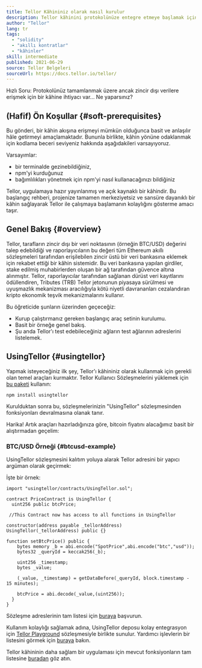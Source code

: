 ```yaml
---
title: Tellor Kâhininiz olarak nasıl kurulur
description: Tellor kâhinini protokolünüze entegre etmeye başlamak için bir rehber
author: "Tellor"
lang: tr
tags:
  - "solidity"
  - "akıllı kontratlar"
  - "kâhinler"
skill: intermediate
published: 2021-06-29
source: Tellor Belgeleri
sourceUrl: https://docs.tellor.io/tellor/
---
```


Hızlı Soru: Protokolünüz tamamlanmak üzere ancak zincir dışı verilere erişmek için bir kâhine ihtiyacı var... Ne yaparsınız?

## (Hafif) Ön Koşullar \{#soft-prerequisites}

Bu gönderi, bir kâhin akışına erişmeyi mümkün olduğunca basit ve anlaşılır hâle getirmeyi amaçlamaktadır. Bununla birlikte, kâhin yönüne odaklanmak için kodlama beceri seviyeniz hakkında aşağıdakileri varsayıyoruz.

Varsayımlar:

- bir terminalde gezinebildiğiniz,
- npm'yi kurduğunuz
- bağımlılıkları yönetmek için npm'yi nasıl kullanacağınızı bildiğiniz

Tellor, uygulamaya hazır yayınlanmış ve açık kaynaklı bir kâhindir. Bu başlangıç rehberi, projenize tamamen merkeziyetsiz ve sansüre dayanıklı bir kâhin sağlayarak Tellor ile çalışmaya başlamanın kolaylığını gösterme amacı taşır.

## Genel Bakış \{#overview}

Tellor, tarafların zincir dışı bir veri noktasının (örneğin BTC/USD) değerini talep edebildiği ve raporlayıcıların bu değeri tüm Ethereum akıllı sözleşmeleri tarafından erişilebilen zincir üstü bir veri bankasına eklemek için rekabet ettiği bir kâhin sistemidir. Bu veri bankasına yapılan girdiler, stake edilmiş muhabirlerden oluşan bir ağ tarafından güvence altına alınmıştır. Tellor, raporlayıcılar tarafından sağlanan dürüst veri kayıtlarını ödüllendiren, Tributes (TRB) Tellor jetonunun piyasaya sürülmesi ve uyuşmazlık mekanizması aracılığıyla kötü niyetli davrananları cezalandıran kripto ekonomik teşvik mekanizmalarını kullanır.

Bu öğreticide şunların üzerinden geçeceğiz:

- Kurup çalıştırmanız gereken başlangıç araç setinin kurulumu.
- Basit bir örneğe genel bakış.
- Şu anda Tellor'ı test edebileceğiniz ağların test ağlarının adreslerini listelemek.

## UsingTellor \{#usingtellor}

Yapmak isteyeceğiniz ilk şey, Tellor'ı kâhininiz olarak kullanmak için gerekli olan temel araçları kurmaktır. Tellor Kullanıcı Sözleşmelerini yüklemek için [bu paketi](https://github.com/tellor-io/usingtellor) kullanın:

`npm install usingtellor`

Kurulduktan sonra bu, sözleşmelerinizin "UsingTellor" sözleşmesinden fonksiyonları devralmasına olanak tanır.

Harika! Artık araçları hazırladığınıza göre, bitcoin fiyatını alacağımız basit bir alıştırmadan geçelim:

### BTC/USD Örneği \{#btcusd-example}

UsingTellor sözleşmesini kalıtım yoluya alarak Tellor adresini bir yapıcı argüman olarak geçirmek:

İşte bir örnek:

```solidity
import "usingtellor/contracts/UsingTellor.sol";

contract PriceContract is UsingTellor {
  uint256 public btcPrice;

 //This Contract now has access to all functions in UsingTellor

constructor(address payable _tellorAddress) UsingTellor(_tellorAddress) public {}

function setBtcPrice() public {
    bytes memory _b = abi.encode("SpotPrice",abi.encode("btc","usd"));
    bytes32 _queryId = keccak256(_b);

    uint256 _timestamp;
    bytes _value;

    (_value, _timestamp) = getDataBefore(_queryId, block.timestamp - 15 minutes);

    btcPrice = abi.decode(_value,(uint256));
  }
}
```

Sözleşme adreslerinin tam listesi için [buraya](https://docs.tellor.io/tellor/the-basics/contracts-reference) başvurun.

Kullanım kolaylığı sağlamak adına, UsingTellor deposu kolay entegrasyon için [Tellor Playground](https://github.com/tellor-io/TellorPlayground) sözleşmesiyle birlikte sunulur. Yardımcı işlevlerin bir listesini görmek için [buraya](https://github.com/tellor-io/sampleUsingTellor#tellor-playground) bakın.

Tellor kâhininin daha sağlam bir uygulaması için mevcut fonksiyonların tam listesine [buradan](https://github.com/tellor-io/usingtellor/blob/master/README.md) göz atın.
